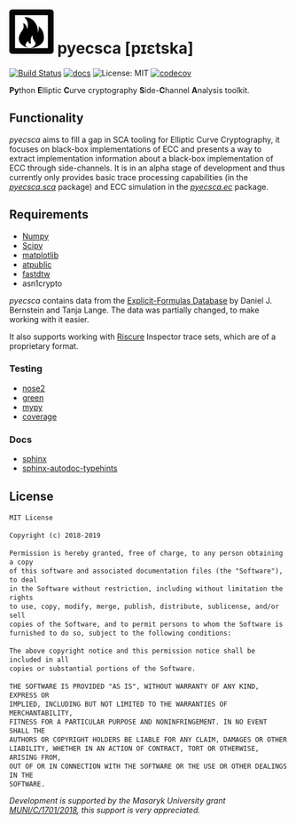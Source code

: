 # ![](docs/_static/logo_black_small.png) pyecsca [pɪɛtska]

[![Build Status](https://travis-ci.org/J08nY/pyecsca.svg?branch=master)](https://travis-ci.org/J08nY/pyecsca) [![docs](https://img.shields.io/badge/docs-neuromancer.sk-brightgreen.svg)](https://neuromancer.sk/pyecsca/)  ![License: MIT](https://img.shields.io/github/license/J08nY/pyecsca.svg) [![codecov](https://codecov.io/gh/J08nY/pyecsca/branch/master/graph/badge.svg)](https://codecov.io/gh/J08nY/pyecsca)

**Py**thon **E**lliptic **C**urve cryptography **S**ide-**C**hannel **A**nalysis toolkit.

## Functionality

*pyecsca* aims to fill a gap in SCA tooling for Elliptic Curve Cryptography, it focuses on
black-box implementations of ECC and presents a way to extract implementation information
about a black-box implementation of ECC through side-channels. It is in an alpha stage of development
and thus currently only provides basic trace processing capabilities (in the [*pyecsca.sca*](pyecsca/sca) package)
and ECC simulation in the [*pyecsca.ec*](pyecsca/ec) package.

## Requirements

 - [Numpy](https://www.numpy.org/)
 - [Scipy](https://www.scipy.org/)
 - [matplotlib](https://matplotlib.org/)
 - [atpublic](https://public.readthedocs.io/)
 - [fastdtw](https://github.com/slaypni/fastdtw)
 - asn1crypto

*pyecsca* contains data from the [Explicit-Formulas Database](https://www.hyperelliptic.org/EFD/index.html) by Daniel J. Bernstein and Tanja Lange.
The data was partially changed, to make working with it easier.

It also supports working with [Riscure](https://www.riscure.com) Inspector trace sets, which are of a proprietary format.

### Testing

 - [nose2](https://nose2.readthedocs.io)
 - [green](https://github.com/CleanCut/green)
 - [mypy](http://mypy-lang.org/)
 - [coverage](https://coverage.readthedocs.io/)

### Docs

 - [sphinx](https://www.sphinx-doc.org/)
 - [sphinx-autodoc-typehints](https://pypi.org/project/sphinx-autodoc-typehints/)


## License

    MIT License

    Copyright (c) 2018-2019
    
    Permission is hereby granted, free of charge, to any person obtaining a copy
    of this software and associated documentation files (the "Software"), to deal
    in the Software without restriction, including without limitation the rights
    to use, copy, modify, merge, publish, distribute, sublicense, and/or sell
    copies of the Software, and to permit persons to whom the Software is
    furnished to do so, subject to the following conditions:
    
    The above copyright notice and this permission notice shall be included in all
    copies or substantial portions of the Software.
    
    THE SOFTWARE IS PROVIDED "AS IS", WITHOUT WARRANTY OF ANY KIND, EXPRESS OR
    IMPLIED, INCLUDING BUT NOT LIMITED TO THE WARRANTIES OF MERCHANTABILITY,
    FITNESS FOR A PARTICULAR PURPOSE AND NONINFRINGEMENT. IN NO EVENT SHALL THE
    AUTHORS OR COPYRIGHT HOLDERS BE LIABLE FOR ANY CLAIM, DAMAGES OR OTHER
    LIABILITY, WHETHER IN AN ACTION OF CONTRACT, TORT OR OTHERWISE, ARISING FROM,
    OUT OF OR IN CONNECTION WITH THE SOFTWARE OR THE USE OR OTHER DEALINGS IN THE
    SOFTWARE.
    

*Development is supported by the Masaryk University grant [MUNI/C/1701/2018](https://www.muni.cz/en/research/projects/46834),
this support is very appreciated.*
